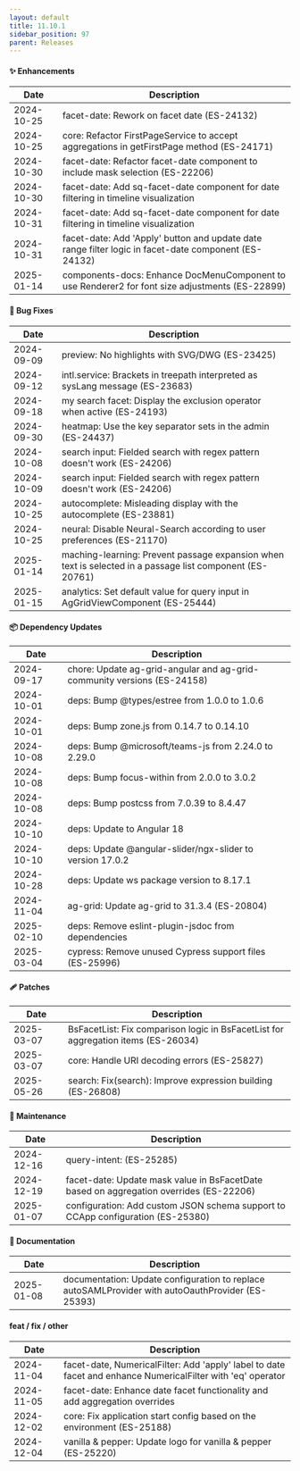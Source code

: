 ```yaml
---
layout: default
title: 11.10.1
sidebar_position: 97
parent: Releases
---
```



#### ✨ Enhancements

| Date       | Description                                                                                                   |
|------------|--------------------------------------------------------------------------------------------------------------|
| 2024-10-25 | facet-date: Rework on facet date (ES-24132)                                                                  |
| 2024-10-25 | core: Refactor FirstPageService to accept aggregations in getFirstPage method (ES-24171)                     |
| 2024-10-30 | facet-date: Refactor facet-date component to include mask selection (ES-22206)                               |
| 2024-10-30 | facet-date: Add sq-facet-date component for date filtering in timeline visualization                         |
| 2024-10-31 | facet-date: Add sq-facet-date component for date filtering in timeline visualization                         |
| 2024-10-31 | facet-date: Add 'Apply' button and update date range filter logic in facet-date component (ES-24132)         |
| 2025-01-14 | components-docs: Enhance DocMenuComponent to use Renderer2 for font size adjustments (ES-22899)              |

#### 🐛 Bug Fixes

| Date       | Description                                                                                                   |
|------------|--------------------------------------------------------------------------------------------------------------|
| 2024-09-09 | preview: No highlights with SVG/DWG (ES-23425)                                                               |
| 2024-09-12 | intl.service: Brackets in treepath interpreted as sysLang message (ES-23683)                                 |
| 2024-09-18 | my search facet: Display the exclusion operator when active (ES-24193)                                       |
| 2024-09-30 | heatmap: Use the key separator sets in the admin (ES-24437)                                                  |
| 2024-10-08 | search input: Fielded search with regex pattern doesn't work (ES-24206)                                      |
| 2024-10-09 | search input: Fielded search with regex pattern doesn't work (ES-24206)                                      |
| 2024-10-25 | autocomplete: Misleading display with the autocomplete (ES-23881)                                            |
| 2024-10-25 | neural: Disable Neural-Search according to user preferences (ES-21170)                                       |
| 2025-01-14 | maching-learning: Prevent passage expansion when text is selected in a passage list component (ES-20761)     |
| 2025-01-15 | analytics: Set default value for query input in AgGridViewComponent (ES-25444)                               |

#### 📦 Dependency Updates

| Date       | Description                                                                                                   |
|------------|--------------------------------------------------------------------------------------------------------------|
| 2024-09-17 | chore: Update ag-grid-angular and ag-grid-community versions (ES-24158)                                      |
| 2024-10-01 | deps: Bump @types/estree from 1.0.0 to 1.0.6                                                                 |
| 2024-10-01 | deps: Bump zone.js from 0.14.7 to 0.14.10                                                                    |
| 2024-10-08 | deps: Bump @microsoft/teams-js from 2.24.0 to 2.29.0                                                         |
| 2024-10-08 | deps: Bump focus-within from 2.0.0 to 3.0.2                                                                  |
| 2024-10-08 | deps: Bump postcss from 7.0.39 to 8.4.47                                                                     |
| 2024-10-10 | deps: Update to Angular 18                                                                                   |
| 2024-10-10 | deps: Update @angular-slider/ngx-slider to version 17.0.2                                                    |
| 2024-10-28 | deps: Update ws package version to 8.17.1                                                                    |
| 2024-11-04 | ag-grid: Update ag-grid to 31.3.4 (ES-20804)                                                                 |
| 2025-02-10 | deps: Remove eslint-plugin-jsdoc from dependencies                                                           |
| 2025-03-04 | cypress: Remove unused Cypress support files (ES-25996)                                                      |

#### 🩹 Patches

| Date       | Description                                                                                                   |
|------------|--------------------------------------------------------------------------------------------------------------|
| 2025-03-07 | BsFacetList: Fix comparison logic in BsFacetList for aggregation items (ES-26034)                            |
| 2025-03-07 | core: Handle URI decoding errors (ES-25827)                                                                  |
| 2025-05-26 | search: Fix(search): Improve expression building (ES-26808)                                                  |

#### 🔧 Maintenance

| Date       | Description                                                                                                   |
|------------|--------------------------------------------------------------------------------------------------------------|
| 2024-12-16 | query-intent: (ES-25285)                                                                                     |
| 2024-12-19 | facet-date: Update mask value in BsFacetDate based on aggregation overrides (ES-22206)                       |
| 2025-01-07 | configuration: Add custom JSON schema support to CCApp configuration (ES-25380)                              |

#### 📝 Documentation

| Date       | Description                                                                                                   |
|------------|--------------------------------------------------------------------------------------------------------------|
| 2025-01-08 | documentation: Update configuration to replace autoSAMLProvider with autoOauthProvider (ES-25393)            |

#### feat / fix / other

| Date       | Description                                                                                                   |
|------------|--------------------------------------------------------------------------------------------------------------|
| 2024-11-04 | facet-date, NumericalFilter: Add 'apply' label to date facet and enhance NumericalFilter with 'eq' operator   |
| 2024-11-05 | facet-date: Enhance date facet functionality and add aggregation overrides                                    |
| 2024-12-02 | core: Fix application start config based on the environment (ES-25188)                                       |
| 2024-12-04 | vanilla & pepper: Update logo for vanilla & pepper (ES-25220)                                                |
